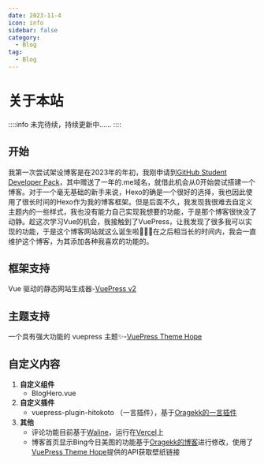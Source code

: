 ```yaml
---
date: 2023-11-4
icon: info
sidebar: false
category:
  - Blog
tag:
  - Blog
---
```

# 关于本站
::::info 
未完待续，持续更新中……
::::
## 开始  
我第一次尝试架设博客是在2023年的年初，我刚申请到[GitHub Student Developer Pack](https://education.github.com/pack)，其中赠送了一年的.me域名，就借此机会从0开始尝试搭建一个博客。对于一个毫无基础的新手来说，Hexo的确是一个很好的选择，我也因此使用了很长时间的Hexo作为我的博客框架。但是后面不久，我发现我很难去自定义主题内的一些样式，我也没有能力自己实现我想要的功能，于是那个博客很快没了动静。趁这次学习Vue的机会，我接触到了VuePress，让我发现了很多我可以实现的功能，于是这个博客网站就这么诞生啦:tada::tada::tada:在之后相当长的时间内，我会一直维护这个博客，为其添加各种我喜欢的功能的。
## 框架支持
Vue 驱动的静态网站生成器-[VuePress v2](https://v2.vuepress.vuejs.org/zh/)
## 主题支持
一个具有强大功能的 vuepress 主题✨-[VuePress Theme Hope](https://theme-hope.vuejs.press/zh/)
## 自定义内容
1. **自定义组件**
    - BlogHero.vue
2. **自定义插件**
    - vuepress-plugin-hitokoto （一言插件），基于[Oragekk的一言插件](https://github.com/OrageKK/oragekk.github.io)
3. **其他**
    - 评论功能目前基于[Waline](https://waline.js.org/)，运行在[Vercel](https://vercel.com/)上
    - 博客首页显示Bing今日美图的功能基于[Oragekk的博客](https://github.com/OrageKK/oragekk.github.io)进行修改，使用了[VuePress Theme Hope](https://theme-hope.vuejs.press/zh/)提供的API获取壁纸链接
